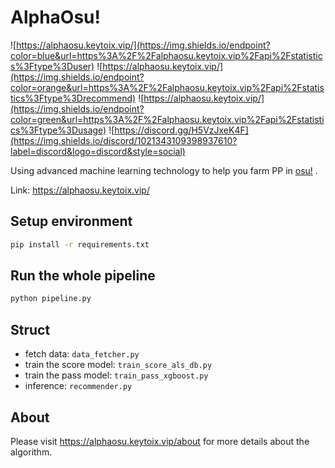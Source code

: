 # AlphaOsu!

![https://alphaosu.keytoix.vip/](https://img.shields.io/endpoint?color=blue&url=https%3A%2F%2Falphaosu.keytoix.vip%2Fapi%2Fstatistics%3Ftype%3Duser)
![https://alphaosu.keytoix.vip/](https://img.shields.io/endpoint?color=orange&url=https%3A%2F%2Falphaosu.keytoix.vip%2Fapi%2Fstatistics%3Ftype%3Drecommend)
![https://alphaosu.keytoix.vip/](https://img.shields.io/endpoint?color=green&url=https%3A%2F%2Falphaosu.keytoix.vip%2Fapi%2Fstatistics%3Ftype%3Dusage)
![https://discord.gg/H5VzJxeK4F](https://img.shields.io/discord/1021343109398937610?label=discord&logo=discord&style=social)

Using advanced machine learning technology to help you farm PP in [osu!](https://osu.ppy.sh/) .


Link: https://alphaosu.keytoix.vip/


## Setup environment

```bash
pip install -r requirements.txt
```

## Run the whole pipeline

```bash
python pipeline.py
```

## Struct

- fetch data: `data_fetcher.py`
- train the score model: `train_score_als_db.py`
- train the pass model: `train_pass_xgboost.py`
- inference: `recommender.py`


## About

Please visit https://alphaosu.keytoix.vip/about for more details about the algorithm.
